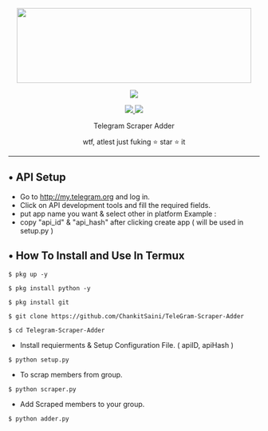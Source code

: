 <p align="center">
  <img src="https://1.bp.blogspot.com/-bMerZKbriRY/X0YzqiPFCsI/AAAAAAAAAP8/1GHlVlmMGcQsHu8cxeK1o5WkTe2VeXlDgCLcBGAsYHQ/s1652/Picture_20200826_152605754.jpg" width="470" height="150">
</p>

<p align="center"><img src="https://img.shields.io/badge/Version-1.01-brightgreen"></p>
<p align="center">
  <a href="https://github.com/ChankitSaini">
    <img src="https://img.shields.io/github/followers/ChankitSaini?label=Follow&style=social">
  </a>
  <a href="https://github.com/ChankitSaini/Telegram-Scraper-Adder">
    <img src="https://img.shields.io/github/stars/ChankitSaini/Telegram-Scraper-Adder?style=social">
  </a>
</p>
<p align="center">
  Telegram Scraper Adder
</p>
<p align="center">
  wtf, atlest just fuking ⭐ star ⭐ it
</p>

---

## • API Setup
* Go to http://my.telegram.org  and log in.
* Click on API development tools and fill the required fields.
* put app name you want & select other in platform Example :
* copy "api_id" & "api_hash" after clicking create app ( will be used in setup.py )

## • How To Install and Use In Termux

`$ pkg up -y`

`$ pkg install python -y`

`$ pkg install git`

`$ git clone https://github.com/ChankitSaini/TeleGram-Scraper-Adder`

`$ cd Telegram-Scraper-Adder`

* Install requierments & Setup Configuration File. ( apiID, apiHash )

`$ python setup.py`

* To scrap members from group.

`$ python scraper.py`

* Add Scraped members to your group.

`$ python adder.py`
